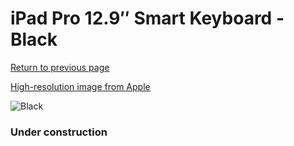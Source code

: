 # iPad Pro 12.9″ Smart Keyboard - Black

[Return to previous page](/ipad_pro129)

[High-resolution image from Apple](https://store.storeimages.cdn-apple.com/8756/as-images.apple.com/is/MJYR2?wid=4500&hei=4500&fmt=png)

<div style="width: 384px"><img src="/everypreview/MJYR2.png" alt="Black"></div>

### Under construction

